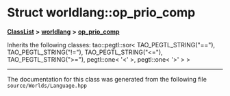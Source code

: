 

# Struct worldlang::op\_prio\_comp



[**ClassList**](annotated.md) **>** [**worldlang**](namespaceworldlang.md) **>** [**op\_prio\_comp**](structworldlang_1_1op__prio__comp.md)








Inherits the following classes: tao::pegtl::sor< TAO_PEGTL_STRING("=="), TAO_PEGTL_STRING("!="), TAO_PEGTL_STRING("<="), TAO_PEGTL_STRING(">="), pegtl::one< '<' >, pegtl::one< '>' > >































































------------------------------
The documentation for this class was generated from the following file `source/Worlds/Language.hpp`

